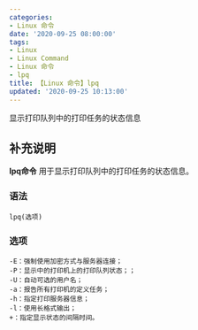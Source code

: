 ```yaml
---
categories:
- Linux 命令
date: '2020-09-25 08:00:00'
tags:
- Linux
- Linux Command
- Linux 命令
- lpq
title: 【Linux 命令】lpq
updated: '2020-09-25 10:13:00'
---
```


显示打印队列中的打印任务的状态信息

## 补充说明

**lpq命令** 用于显示打印队列中的打印任务的状态信息。

### 语法

```shell
lpq(选项)
```

### 选项

```shell
-E：强制使用加密方式与服务器连接；
-P：显示中的打印机上的打印队列状态；；
-U：自动可选的用户名；
-a：报告所有打印机的定义任务；
-h：指定打印服务器信息；
-l：使用长格式输出；
+：指定显示状态的间隔时间。
```


<!-- Linux命令行搜索引擎：https://jaywcjlove.github.io/linux-command/ -->